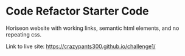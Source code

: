 # Code Refactor Starter Code
Horiseon website with working links, semantic html elements,
and no repeating css.

Link to live site:
https://crazypants300.github.io/challenge1/
